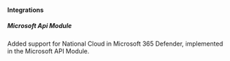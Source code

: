 #### Integrations

##### Microsoft Api Module

Added support for National Cloud in Microsoft 365 Defender, implemented in the Microsoft API Module.
